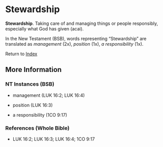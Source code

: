 # Stewardship
**Stewardship**. 
Taking care of and managing things or people responsibly, especially what God has given (acai). 




In the New Testament (BSB), words representing “Stewardship” are translated as 
*management* (2x), *position* (1x), *a responsibility* (1x). 


Return to [Index](00-Index.md)

## More Information

### NT Instances (BSB)

* management (LUK 16:2; LUK 16:4)

* position (LUK 16:3)

* a responsibility (1CO 9:17)



### References (Whole Bible)

* LUK 16:2; LUK 16:3; LUK 16:4; 1CO 9:17



